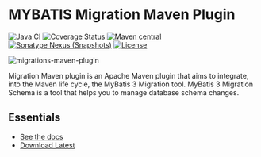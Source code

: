 MYBATIS Migration Maven Plugin
==============================

[![Java CI](https://github.com/mybatis/migrations-maven-plugin/actions/workflows/ci.yaml/badge.svg)](https://github.com/mybatis/migrations-maven-plugin/actions/workflows/ci.yaml)
[![Coverage Status](https://coveralls.io/repos/mybatis/migrations-maven-plugin/badge.svg?branch=master&service=github)](https://coveralls.io/github/mybatis/migrations-maven-plugin?branch=master)
[![Maven central](https://maven-badges.herokuapp.com/maven-central/org.mybatis.maven/migrations-maven-plugin/badge.svg)](https://maven-badges.herokuapp.com/maven-central/org.mybatis.maven/migrations-maven-plugin)
[![Sonatype Nexus (Snapshots)](https://img.shields.io/nexus/s/https/oss.sonatype.org/org.mybatis.maven/migrations-maven-plugin.svg)](https://oss.sonatype.org/content/repositories/snapshots/org/mybatis/maven/migrations-maven-plugin/)
[![License](http://img.shields.io/:license-apache-brightgreen.svg)](http://www.apache.org/licenses/LICENSE-2.0.html)

![migrations-maven-plugin](http://mybatis.github.io/images/mybatis-logo.png)

Migration Maven plugin is an Apache Maven plugin that aims to integrate, into the Maven life cycle,
the MyBatis 3 Migration tool.  MyBatis 3 Migration Schema is a tool that helps you to manage database
schema changes.

Essentials
----------

* [See the docs](http://mybatis.github.io/migrations-maven-plugin)
* [Download Latest](https://github.com/mybatis/migrations-maven-plugin/releases)

